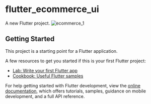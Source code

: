 # flutter_ecommerce_ui

A new Flutter project.
![ecommerce_1](https://user-images.githubusercontent.com/66944039/210494093-68cd9414-870a-43ea-8e4e-283953e42f9f.png)


## Getting Started

This project is a starting point for a Flutter application.

A few resources to get you started if this is your first Flutter project:

- [Lab: Write your first Flutter app](https://docs.flutter.dev/get-started/codelab)
- [Cookbook: Useful Flutter samples](https://docs.flutter.dev/cookbook)

For help getting started with Flutter development, view the
[online documentation](https://docs.flutter.dev/), which offers tutorials,
samples, guidance on mobile development, and a full API reference.
